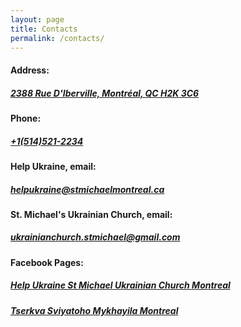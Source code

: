 ```yaml
---
layout: page
title: Contacts
permalink: /contacts/
---
```


#### <b>Address:</b>

##### [2388 Rue D'Iberville, Montréal, QC H2K 3C6](https://goo.gl/maps/bzQcvRP5gcxKyXX1A)

#### <b>Phone:</b>

##### [+1(514)521-2234](tel:+1(514)521-2234)

#### <b>Help Ukraine, email:</b>

##### [helpukraine@stmichaelmontreal.ca](mailto:helpukraine@stmichaelmontreal.ca)

#### <b>St. Michael's Ukrainian Church, email:</b>

##### [ukrainianchurch.stmichael@gmail.com](mailto:ukrainianchurch.stmichael@gmail.com)

#### <b>Facebook Pages:</b>

##### [Help Ukraine St Michael Ukrainian Church Montreal](https://www.facebook.com/Help-Ukraine-St-Michael-Ukrainian-Church-Montreal-108145738525434)

##### [Tserkva Sviyatoho Mykhayila Montreal](https://www.facebook.com/stmichaels.ukr.montreal?mibextid=ZbWKwL)